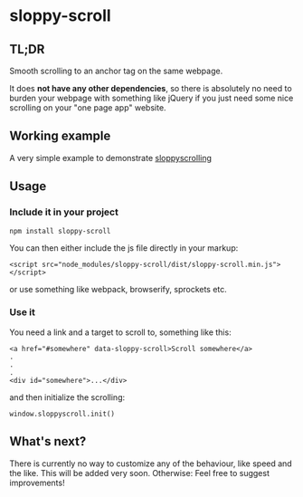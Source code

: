 # sloppy-scroll

## TL;DR

Smooth scrolling to an anchor tag on the same webpage.

It does **not have any other dependencies**, so there is absolutely no need to burden your webpage with something like jQuery if you just need some nice scrolling on your "one page app" website.

## Working example

A very simple example to demonstrate [sloppyscrolling](http://sloppyscroll.surge.sh)

## Usage

### Include it in your project

`npm install sloppy-scroll`

You can then either include the js file directly in your markup:

`<script src="node_modules/sloppy-scroll/dist/sloppy-scroll.min.js"></script>`

or use something like webpack, browserify, sprockets etc.

### Use it

You need a link and a target to scroll to, something like this:

```
<a href="#somewhere" data-sloppy-scroll>Scroll somewhere</a>
.
.
.
<div id="somewhere">...</div>
```

and then initialize the scrolling:

`window.sloppyscroll.init()`

## What's next?

There is currently no way to customize any of the behaviour, like speed and the like. This will be added very soon.
Otherwise: Feel free to suggest improvements!

